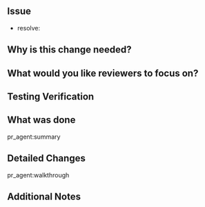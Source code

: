 ## Issue

- resolve:

## Why is this change needed?
<!-- Please explain briefly why this change is necessary -->

## What would you like reviewers to focus on?
<!-- What specific aspects are you requesting review for? -->

## Testing Verification
<!-- Please describe how you verified these changes in your local environment using text/images/video -->

## What was done
<!-- This section will be filled by PR-Agent when the Pull Request is opened -->
<!-- For Devin-created PRs, this will be automatically populated by the pr-agent workflow -->

pr_agent:summary

## Detailed Changes
<!-- This section will be filled by PR-Agent when the Pull Request is opened -->
<!-- For Devin-created PRs, this will include detailed code analysis and walkthrough -->

pr_agent:walkthrough

## Additional Notes
<!-- Any additional information for reviewers -->
